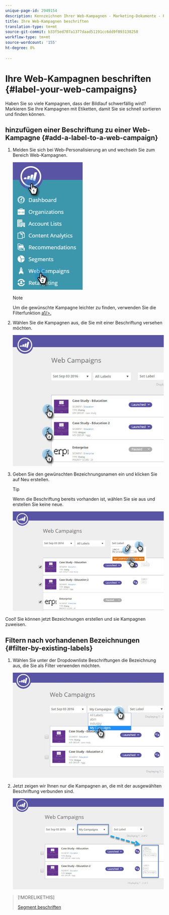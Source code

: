 ```yaml
---
unique-page-id: 2949154
description: Kennzeichnen Ihrer Web-Kampagnen - Marketing-Dokumente - Produktdokumentation
title: Ihre Web-Kampagnen beschriften
translation-type: tm+mt
source-git-commit: b33f5ed707a1377daad51191cc6dd9f093138258
workflow-type: tm+mt
source-wordcount: '155'
ht-degree: 0%

---
```



# Ihre Web-Kampagnen beschriften {#label-your-web-campaigns}

Haben Sie so viele Kampagnen, dass der Bildlauf schwerfällig wird? Markieren Sie Ihre Kampagnen mit Etiketten, damit Sie sie schnell sortieren und finden können.

## hinzufügen einer Beschriftung zu einer Web-Kampagne {#add-a-label-to-a-web-campaign}

1. Melden Sie sich bei Web-Personalisierung an und wechseln Sie zum Bereich Web-Kampagnen.

   ![](assets/web-campaigns-hand.jpg)

   >[!NOTE]
   >
   >Um die gewünschte Kampagne leichter zu finden, verwenden Sie die Filterfunktion [a1/>.](/help/marketo/product-docs/web-personalization/working-with-web-campaigns/filter-web-campaigns.md)

1. Wählen Sie die Kampagnen aus, die Sie mit einer Beschriftung versehen möchten.

   ![](assets/web-campaigns-label.jpg)

1. Geben Sie den gewünschten Bezeichnungsnamen ein und klicken Sie auf Neu erstellen.

   >[!TIP]
   >
   >Wenn die Beschriftung bereits vorhanden ist, wählen Sie sie aus und erstellen Sie keine neue.

   ![](assets/web-campaigns-set-label.jpg)

Cool! Sie können jetzt Bezeichnungen erstellen und sie Kampagnen zuweisen.

## Filtern nach vorhandenen Bezeichnungen {#filter-by-existing-labels}

1. Wählen Sie unter der Dropdownliste Beschriftungen die Bezeichnung aus, die Sie als Filter verwenden möchten.

   ![](assets/web-campaigns-my-campaigns-dropdown.jpg)

1. Jetzt zeigen wir Ihnen nur die Kampagnen an, die mit der ausgewählten Beschriftung verbunden sind.

   ![](assets/web-campaigns-label-showing.jpg)

>[!MORELIKETHIS]
>
>[Segment beschriften](/help/marketo/product-docs/web-personalization/using-web-segments/label-your-segment.md)
